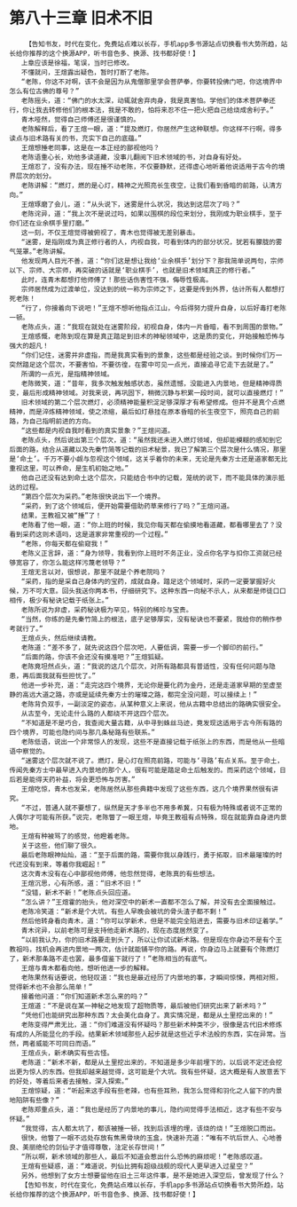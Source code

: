 # 第八十三章 旧术不旧
        【告知书友，时代在变化，免费站点难以长存，手机app多书源站点切换看书大势所趋，站长给你推荐的这个换源APP，听书音色多、换源、找书都好使！】
       上章应该是徐福，笔误，当时已修改。
       不懂就问，王煊露出疑色，暂时打断了老陈。
       “老陈，你这不对啊，该不会是因为从鬼僧那里学会菩萨拳，你要转投佛门吧，你这境界中怎么有位古佛的尊号？”
       老陈摇头，道：“佛门的水太深，动辄就舍弃肉身，我是真害怕。学他们的体术菩萨拳还行，你让我去转修他们的根本法，我是不敢的，怕将来忍不住一把火把自己给烧成舍利子。”
       青木哑然，觉得自己师傅还是很谨慎的。
       老陈解释后，看了王煊一眼，道：“提及燃灯，你居然产生这种联想。你这样不行啊，得多读点与旧术路有关的书，充实下自己的底蕴。”
       王煊想捶老同事，这是在一本正经的鄙视他吗？
       老陈语重心长，劝他多读道藏，没事儿翻阅下旧术领域的书，对自身有好处。
       王煊忍了，没有办法，现在捶不动老陈，不仅要静默，还得虚心地听着他说适用于古今的境界层次的划分。
       老陈讲解：“燃灯，燃的是心灯，精神之光照亮长生夜空，让我们看到昏暗的前路，认清方向。”
       王煊琢磨了会儿，道：“从头说下，迷雾是什么状况，我达到这层次了吗？”
       老陈诧异，道：“我上次不是说过吗，如果以围棋的段位来划分，我刚成为职业棋手，至于你们还在业余棋手里打磨。”
       这一刻，不仅王煊觉得被俯视了，青木也觉得被无差别暴击。
       “迷雾，是指刚成为真正修行者的人，内视自我，可看到体内的部分状况，犹若有朦胧的雾气笼罩。”老陈讲解。
       他发现两人目光不善，道：“你们这是想让我给‘业余棋手’划分下？那我简单说两句，宗师以下、宗师、大宗师，再突破的话就是‘职业棋手’，也就是旧术领域真正的修行者。”
       此时，连青木都想打他师傅了！那些话伤害性不强，侮辱性极高。
       宗师居然成为过渡单位，没达到的统一称为宗师之下，这要是传到外界，估计所有人都想打死老陈！
       “行了，你接着向下说吧！”王煊不想听他指点江山，今后得努力提升自身，以后好毒打老陈一顿。
       老陈点头，道：“我现在就处在迷雾阶段，初视自身，体内一片昏暗，看不到周围的景物。”
       王煊感慨，老陈到现在算是真正踏足到旧术的神秘领域中，这是质的变化，开始接触恐怖与强大的超凡！
       “你们记住，迷雾并非虚指，而是我真实看到的景象，这些都是经验之谈。到时候你们万一突然踏足这个层次，不要害怕，不要彷徨，在雾中可见一点光，直接追寻它走下去就是了。”
       所谓的一点光，是指精神领域。
       老陈微笑，道：“昔年，我多次触发触感状态，虽然遗憾，没能进入内景地，但是精神得质变，最后形成精神领域。对我来说，再巩固下，稍微沉静与积累一段时间，就可以直接燃灯！”
       旧术领域的第二个层次燃灯，必须精神能量积淀足够深厚才有希望修成。但并不是真个点燃精神，而是淬炼精神领域，使之浓缩，最后如灯悬挂在原本昏暗的长生夜空下，照亮自己的前路，为自己指明前进的方向。
       “这些都是内视自我时看到的真实景象？”王煊问道。
       老陈点头，然后说出第三个层次，道：“虽然我还未进入燃灯领域，但却能模糊的感知到它后面的路，结合从道藏以及先秦竹简等记载的旧术秘景，我已了解第三个层次是什么情况，那里是‘命土’。千万不要小觑与忽视这个领域，这关乎着你的未来，无论是先秦方士还是道家都无比重视这里，可以养命，是生机初始之地。”
       他自己还没有达到命土这个层次，只能结合书中的记载，笼统的说下，而不能具体的演示抵达的过程。
       “第四个层次为采药。”老陈很快说出下一个境界。
       “采药，到了这个领域后，便开始需要借助药草来修行了吗？”王煊问道。
       结果，王教祖又被“捶”了！
       老陈看了他一眼，道：“你上班的时候，我见你每天都在偷摸地看道藏，都看哪里去了？没看到采药这则术语吗，这是道家非常重视的一个过程。”
       “老陈，你每天都在偷窥我！”
       老陈义正言辞，道：“身为领导，我看到你上班时不务正业，没点你名字与扣你工资就已经够宽容了，你怎么能这样污蔑老领导？”
       王煊无言以对，很想说，那里不就是个养老院吗？
       “采药，指的是采自己身体内的宝药，成就自身。踏足这个领域时，采药一定要掌握好火候，万不可大意。回头我送你两本书，仔细研究下。这种东西一向秘不示人，从来都是师徒口口相传，极少有秘诀记载于纸张上。”
       老陈所说为非虚，采药秘诀极为罕见，特别的稀珍与宝贵。
       “当然，你练的是先秦竹简上的根法，底子足够厚实，没有秘诀也不要紧，我给你的稍作参考就行了。”
       王煊点头，然后继续请教。
       老陈道：“差不多了，就先说这四个层次吧，人要低调，需要一步一个脚印的前行。”
       “后面的路，你该不会还没有摸准吧？”王煊狐疑。
       老陈竟坦然点头，道：“我说的这几个层次，对所有路都具有普适性，没有任何问题与隐患，再后面我就有些担忧了。”
       他进一步补充，道：“走完这四个境界，无论你是要化药为金丹，还是走道家早期的至虚至静的高远大道之路，亦或是延续先秦方士的璀璨之路，都完全没问题，可以接续上！”
       老陈背负双手，一副淡定的姿态，从某种意义上来说，他从古籍中总结出的路确实很安全。
       从古至今，无论走什么路的人都绕不开这四个层次。
       “不知道是不是巧合，我查阅大量古籍，从中寻到蛛丝马迹，竟发现这适用于古今所有路的四个境界，可能也隐约间与那几条秘路有些联系。”
       老陈低语，说出一个非常惊人的发现，这些不是直接记载于纸张上的东西，而是他从一些暗语中察觉的。
       “迷雾这个层次就不说了。燃灯，是心灯在照亮前路，可能与‘寻路’有点关系。至于命土，传闻先秦方士中最早进入内景地的那个人，很有可能是踏足命土后触发的。而采药这个领域，日后若是能得天药补益，将会更恐怖与厉害。”
       王煊吃惊，青木也发呆，老陈居然从那些典籍中发现了这些东西，这几个境界果然很有讲究。
       “不过，普通人就不要想了，纵然是天才多半也不用多希冀，只有极为特殊或者说不正常的人偶尔才可能有所获。”说完，老陈瞥了一眼王煊，毕竟王教祖有点特殊，现在就能靠自身进内景地。
       王煊有种被骂了的感觉，他瞪着老陈。
       关于这些，他们聊了很久。
       最后老陈眼神灿灿，道：“至于后面的路，需要你我以身践行，勇于拓取，旧术最璀璨的时代还没有到来，等着你我崛起！”
       这次青木没有在心中鄙视他师傅，他忽然觉得，老陈真的有些想法。
       王煊沉思，心有所感，道：“旧术不旧！”
       “没错，新术不新！”老陈点头回应道。
       “怎么讲？”王煊霍的抬头，他对深空中的新术一直都不怎么了解，并没有去全面接触过。
       老陈冷笑道：“新术是个大坑，有些人早晚会被坑的骨头渣子都不剩！”
       然后他转身看向青木，道：“你可以学新术，但是不能完全陷进去，需要与旧术印证着学。”
       青木诧异，以前老陈可是支持他走新术路的，现在态度居然变了。
       “以前我认为，你的旧术路要走到头了，所以让你试试新术路。但是现在你身边不是有个王教祖吗，找机会再进内景地一两次，估计就能铺平你的路。再说，你身边马上就要有个陈燃灯了，新术那条路不走也罢，最多借鉴下就行了！”老陈相当的有底气。
       王煊与青木都看向他，想听他进一步的解释。
       老陈果然有话要说，他轻叹道：“我也是最近经历了内景地的事，才瞬间惊悚，两相对照，觉得新术也不会那么简单！”
       接着他问道：“你们知道新术怎么来的吗？”
       王煊道：“不是说在某一神秘之地发现了超物质等，最后被他们研究出来了新术吗？”
       “凭他们也能研究出那种东西？太会美化自身了。真实情况是，都是从土里挖出来的！”
       老陈变得严肃无比，道：“你们难道没有怀疑吗？那些新术种类不少，很像是古代旧术修炼有成的人所能显化的手段。结果新术领域那些人起步就是这些近乎术法般的东西，实在异常。当然，两者威能不可同日而语。”
       王煊点头，新术确实有些古怪。
       老陈道：“新术不新，都是从土里挖出来的，不知道是多少年前埋下的，以后说不定还会挖出更为惊人的东西。但我却越来越觉得，这可能是个大坑。我有些怀疑，这大概是有人故意丢下的好处，等着后来者去接触，深入探索。”
       王煊惊疑，道：“听起来这手段有些老辣，也有些耳熟，我怎么觉得和羽化之人留下的内景地陷阱有些像？”
       老陈郑重点头，道：“我也是经历了内景地的事儿，隐约间觉得手法相近，这才有些不安与怀疑。”
       “我觉得，古人都太坑了，都该被捶一顿，找到后该埋的埋，该烧的烧！”王煊脱口而出。
       很快，他瞥了一眼不远处存放有焦黑骨块的玉盒，快速补充道：“唯有不坑后世人、心地善良、美丽绝伦的剑仙子才值得尊敬，注定长存世间！”
       “所以啊，新术领域的那些人，最后不知道会惹出什么恐怖的麻烦呢！”老陈感叹道。
       王煊有些疑惑，道：“难道说，列仙比拥有超级战舰的现代人更早进入过星空？”
       另外，他想到了女方士想要留他在旧土三年这件事，是不是她进入深空后，曾发现了什么？
       【告知书友，时代在变化，免费站点难以长存，手机app多书源站点切换看书大势所趋，站长给你推荐的这个换源APP，听书音色多、换源、找书都好使！】